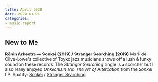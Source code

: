 ```yaml
---
title: April 2020
date: 2020-04-01
categories:
- music report
---
```


## New to Me

**Rōnin Arkestra — Sonkei (2019) / Stranger Searching (2019)**
Mark de Clive-Lowe's collective of Toyko jazz musicians shows off a lush & funky sound on these records. The _Stranger Searching_ single is a scorcher but I also really enjoyed _Onkochisin_ and _The Art of Altercation_ from the _Sonkei_ LP.
Spotify: [Sonkei](https://open.spotify.com/album/4hcREbGmsor4meuYc08I5m?si=rmTAkZHbR1KXDZmlXsUtFQ) / [Stranger Searching](https://open.spotify.com/album/0lQ0Uds7iObcNmZPPs5TGN?si=AOuaKWbOT1m1G-_DBxvhaQ)
